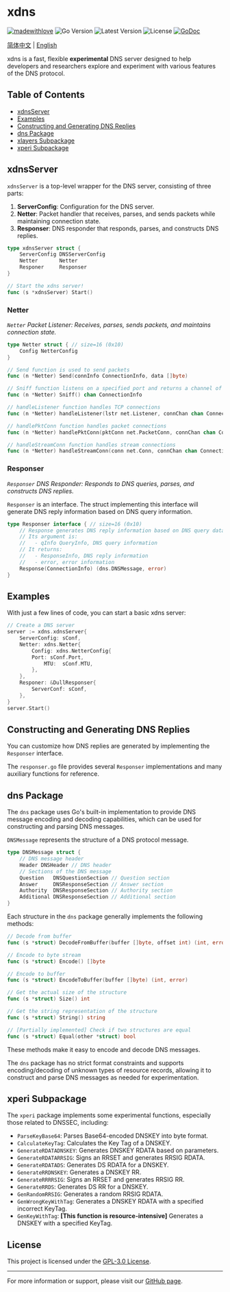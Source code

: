 # xdns

[![madewithlove](https://img.shields.io/badge/made_with-%E2%9D%A4-red?style=for-the-badge&labelColor=orange&style=flat-square)](https://github.com/TochusC/xdns)
![Go Version](https://img.shields.io/github/go-mod/go-version/tochusc/xdns/master?filename=go.mod&style=flat-square)
![Latest Version](https://img.shields.io/github/v/tag/tochusc/xdns?label=latest&style=flat-square)
![License](https://img.shields.io/github/license/tochusc/xdns?style=flat-square)
[![GoDoc](https://godoc.org/github.com/tochusc/xdns?status.svg)](https://godoc.org/github.com/tochusc/xdns)

[简体中文](../../README.md) | [English](README.md)

xdns is a fast, flexible **experimental** DNS server designed to help developers and researchers explore and experiment with various features of the DNS protocol.

## Table of Contents

- [xdnsServer](#xdnsserver)
- [Examples](#examples)
- [Constructing and Generating DNS Replies](#constructing-and-generating-dns-replies)
- [dns Package](#dns-package)
- [xlayers Subpackage](#xlayers-subpackage)
- [xperi Subpackage](#xperi-subpackage)

## xdnsServer

`xdnsServer` is a top-level wrapper for the DNS server, consisting of three parts:

1. **ServerConfig**: Configuration for the DNS server.
2. **Netter**: Packet handler that receives, parses, and sends packets while maintaining connection state.
3. **Responser**: DNS responder that responds, parses, and constructs DNS replies.

```go
type xdnsServer struct {
    ServerConfig DNSServerConfig
    Netter       Netter
    Responer     Responser
}

// Start the xdns server!
func (s *xdnsServer) Start()
```

### Netter

*`Netter` Packet Listener: Receives, parses, sends packets, and maintains connection state.*

```go
type Netter struct { // size=16 (0x10)
    Config NetterConfig
}

// Send function is used to send packets
func (n *Netter) Send(connInfo ConnectionInfo, data []byte)

// Sniff function listens on a specified port and returns a channel of connection information
func (n *Netter) Sniff() chan ConnectionInfo

// handleListener function handles TCP connections
func (n *Netter) handleListener(lstr net.Listener, connChan chan ConnectionInfo)

// handlePktConn function handles packet connections
func (n *Netter) handlePktConn(pktConn net.PacketConn, connChan chan ConnectionInfo)

// handleStreamConn function handles stream connections
func (n *Netter) handleStreamConn(conn net.Conn, connChan chan ConnectionInfo)
```

### Responser

*`Responser` DNS Responder: Responds to DNS queries, parses, and constructs DNS replies.*

`Responser` is an interface. The struct implementing this interface will generate DNS reply information based on DNS query information.

```go
type Responser interface { // size=16 (0x10)
    // Response generates DNS reply information based on DNS query data.
    // Its argument is:
    //   - qInfo QueryInfo, DNS query information
    // It returns:
    //   - ResponseInfo, DNS reply information
    //   - error, error information
    Response(ConnectionInfo) (dns.DNSMessage, error)
}
```

## Examples

With just a few lines of code, you can start a basic xdns server:

```go
// Create a DNS server
server := xdns.xdnsServer{
    ServerConfig: sConf,
    Netter: xdns.Netter{
        Config: xdns.NetterConfig{
        Port: sConf.Port,
            MTU:  sConf.MTU,
        },
    },
    Responer: &DullResponser{
        ServerConf: sConf,
    },
}
server.Start()
```

## Constructing and Generating DNS Replies

You can customize how DNS replies are generated by implementing the `Responser` interface.

The `responser.go` file provides several `Responser` implementations and many auxiliary functions for reference.

## dns Package

The `dns` package uses Go's built-in implementation to provide DNS message encoding and decoding capabilities, which can be used for constructing and parsing DNS messages.

`DNSMessage` represents the structure of a DNS protocol message.

```go
type DNSMessage struct {
    // DNS message header
    Header DNSHeader // DNS header
    // Sections of the DNS message
    Question   DNSQuestionSection // Question section
    Answer     DNSResponseSection // Answer section
    Authority  DNSResponseSection // Authority section
    Additional DNSResponseSection // Additional section
}
```

Each structure in the `dns` package generally implements the following methods:

```go
// Decode from buffer
func (s *struct) DecodeFromBuffer(buffer []byte, offset int) (int, error)

// Encode to byte stream
func (s *struct) Encode() []byte

// Encode to buffer
func (s *struct) EncodeToBuffer(buffer []byte) (int, error)

// Get the actual size of the structure
func (s *struct) Size() int

// Get the string representation of the structure
func (s *struct) String() string

// [Partially implemented] Check if two structures are equal
func (s *struct) Equal(other *struct) bool
```

These methods make it easy to encode and decode DNS messages.

The `dns` package has no strict format constraints and supports encoding/decoding of unknown types of resource records, allowing it to construct and parse DNS messages as needed for experimentation.

## xperi Subpackage

The `xperi` package implements some experimental functions, especially those related to DNSSEC, including:

- `ParseKeyBase64`: Parses Base64-encoded DNSKEY into byte format.
- `CalculateKeyTag`: Calculates the Key Tag of a DNSKEY.
- `GenerateRDATADNSKEY`: Generates DNSKEY RDATA based on parameters.
- `GenerateRDATARRSIG`: Signs an RRSET and generates RRSIG RDATA.
- `GenerateRDATADS`: Generates DS RDATA for a DNSKEY.
- `GenerateRRDNSKEY`: Generates a DNSKEY RR.
- `GenerateRRRRSIG`: Signs an RRSET and generates RRSIG RR.
- `GenerateRRDS`: Generates DS RR for a DNSKEY.
- `GenRandomRRSIG`: Generates a random RRSIG RDATA.
- `GenWrongKeyWithTag`: Generates a DNSKEY RDATA with a specified incorrect KeyTag.
- `GenKeyWithTag`: **[This function is resource-intensive]** Generates a DNSKEY with a specified KeyTag.

## License

This project is licensed under the [GPL-3.0 License](LICENSE).

---

For more information or support, please visit our [GitHub page](https://github.com/TochusC/xdns).
